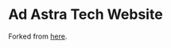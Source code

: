 # Ad Astra Tech Website

Forked from
[here](https://github.com/blackrockdigital/startbootstrap-landing-page).
